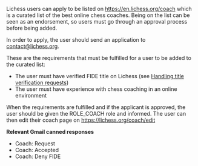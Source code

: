 Lichess users can apply to be listed on https://en.lichess.org/coach which is a curated list of the best online chess coaches. Being on the list can be seen as an endorsement, so users must go through an approval process before being added.

In order to apply, the user should send an application to contact@lichess.org.

These are the requirements that must be fulfilled for a user to be added to the curated list:
* The user must have verified FIDE title on Lichess (see [Handling title verification requests](Handling-title-verification-requests))
* The user must have experience with chess coaching in an online environment

When the requirements are fulfilled and if the applicant is approved, the user should be given the ROLE_COACH role and informed. The user can then edit their coach page on https://lichess.org/coach/edit

**Relevant Gmail canned responses**
* Coach: Request
* Coach: Accepted
* Coach: Deny FIDE